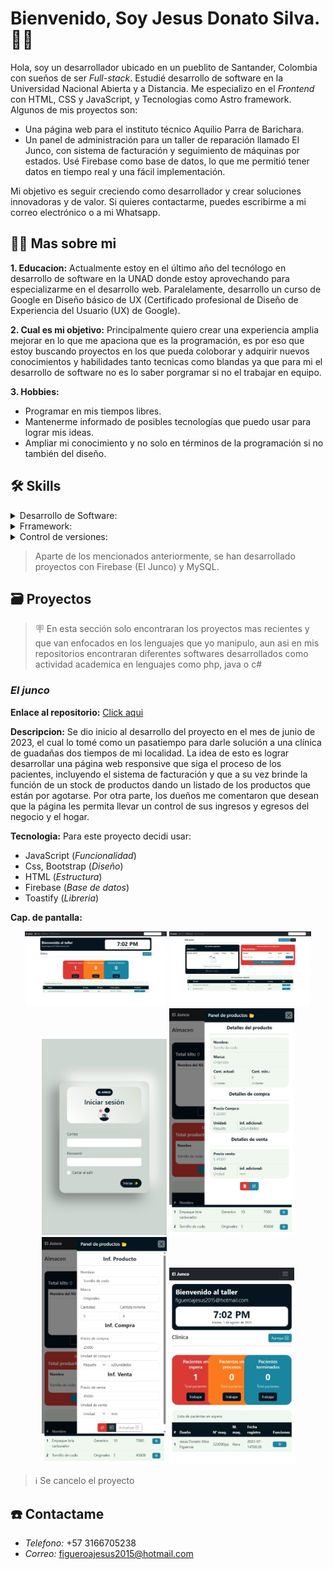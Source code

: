 # Bienvenido, Soy Jesus Donato Silva. 👋🏻

Hola, soy un desarrollador ubicado en un pueblito de Santander, Colombia con sueños de ser *Full-stack*. Estudié desarrollo de software en la Universidad Nacional Abierta y a Distancia. Me especializo en el *Frontend* con HTML, CSS y JavaScript, y Tecnologias como Astro framework. Algunos de mis proyectos son:

- Una página web para el instituto técnico Aquilio Parra de Barichara.
- Un panel de administración para un taller de reparación llamado El Junco, con sistema de facturación y seguimiento de máquinas por estados. Usé Firebase como base de datos, lo que me permitió tener datos en tiempo real y una fácil implementación.

Mi objetivo es seguir creciendo como desarrollador y crear soluciones innovadoras y de valor. Si quieres contactarme, puedes escribirme a mi correo electrónico o a mi Whatsapp.

## 🧑🏻 Mas sobre mi
**1. Educacion:**
Actualmente estoy en el último año del tecnólogo en desarrollo de software en la UNAD donde estoy aprovechando para especializarme en el desarrollo web. Paralelamente, desarrollo un curso de Google en Diseño básico de UX (Certificado profesional de Diseño de Experiencia del Usuario (UX) de Google).

**2. Cual es mi objetivo:**
Principalmente quiero crear una experiencia amplia mejorar en lo que me apaciona que es la programación, es por eso que estoy buscando proyectos en los que pueda coloborar y adquirir nuevos conocimientos y habilidades tanto tecnicas como blandas ya que para mi el desarrollo de software no es lo saber porgramar si no el trabajar en equipo. 

**3. Hobbies:**
- Programar en mis tiempos libres.
- Mantenerme informado de posibles tecnologías que puedo usar para lograr mis ideas.
- Ampliar mi conocimiento y no solo en términos de la programación si no también del diseño.

## 🛠 Skills
<details>
<summary>Desarrollo de Software:</summary>

| N° | Languages |
|-----:|-----------|
|     1| Javascript|
|     2| CSS       |
|     4| HTML      |
</details>

<details>
<summary>Frramework:</summary>

| N° | Nombre |
|-----:|-----------|
|     1|Bootstrap  |
|     2|Tailwind CSS |
</details>

<details>
<summary>Control de versiones:</summary>

| N° | Nombre |
|-----:|-----------|
|     1| Git       |
|     2| GitHub    |
</details>

> Aparte de los mencionados anteriormente, se han desarrollado proyectos con Firebase (El Junco) y MySQL.

## 🗃️ Proyectos

> 🪧 En esta sección solo encontraran los proyectos mas recientes y que van enfocados en los lenguajes que yo manipulo, aun asi en mis repositorios encontraran diferentes softwares desarrollados como actividad academica en lenguajes como php, java o c#

### _El junco_
**Enlace al repositorio:** [Click aqui](https://github.com/DonatoSilva/El-Junco.git)

**Descripcion:** Se dio inicio al desarrollo del proyecto en el mes de junio de 2023, el cual lo tomé como un pasatiempo para darle solución a una clínica de guadañas dos tiempos de mi localidad. La idea de esto es lograr desarrollar una página web responsive que siga el proceso de los pacientes, incluyendo el sistema de facturación y que a su vez brinde la función de un stock de productos dando un listado de los productos que están por agotarse. Por otra parte, los dueños me comentaron que desean que la página les permita llevar un control de sus ingresos y egresos del negocio y el hogar.

**Tecnologia:** Para este proyecto decidi usar:
- JavaScript (_Funcionalidad_)
- Css, Bootstrap (_Diseño_)
- HTML (_Estructura_)
- Firebase (_Base de datos_)
- Toastify (_Libreria_)

**Cap. de pantalla:**

<div align='center'>
  <img src='/Capturas (EL JUNCO)/Captura web_1-8-2023_19213_127.0.0.1.jpeg' alt='inicio de sesion' width='45%'/> <img src='/Capturas (EL JUNCO)/Captura web_1-8-2023_191551_127.0.0.1.jpeg' alt='inicio de sesion' width='45%'/> <img src='/Capturas (EL JUNCO)/Captura web_1-8-2023_191719_127.0.0.1.jpeg' alt='inicio de sesion' width='200px'/> <img src='/Capturas (EL JUNCO)/Captura web_1-8-2023_191626_127.0.0.1.jpeg' alt='inicio de sesion' width='200px'/> <img src='/Capturas (EL JUNCO)/Captura web_1-8-2023_191644_127.0.0.1.jpeg' alt='inicio de sesion' width='200px'/> <img src='/Capturas (EL JUNCO)/Captura web_1-8-2023_19249_127.0.0.1.jpeg' alt='inicio de sesion' width='200px'/>
</div>

> ℹ️ Se cancelo el proyecto

## ☎️ Contactame
- _Telefono:_ +57 3166705238
- _Correo:_ figueroajesus2015@hotmail.com
